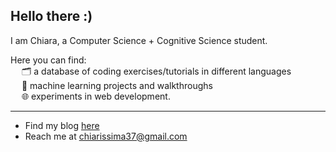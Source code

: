 ## Hello there :)

I am Chiara, a Computer Science + Cognitive Science student. 

Here you can find:\
&emsp; 🗂️ a database of coding exercises/tutorials in different languages\
&emsp; 🤖 machine learning projects and walkthroughs\
&emsp; 🌐 experiments in web development. 

---
- Find my blog [here](https://cchiarissima.btw.so/)
- Reach me at chiarissima37@gmail.com
